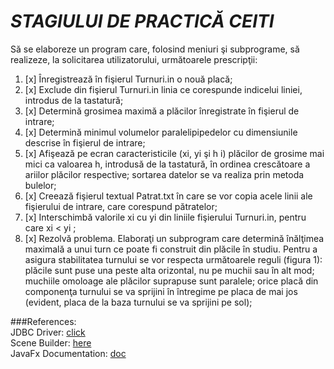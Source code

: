 # ***STAGIULUI DE PRACTICĂ CEITI***

Să se elaboreze un program care, folosind meniuri şi subprograme, să realizeze, la solicitarea utilizatorului, următoarele prescripţii:

1. [x] Înregistrează în fişierul Turnuri.in o nouă placă;
2. [x]  Exclude  din fişierul Turnuri.in linia ce corespunde indicelui liniei, introdus de la tastatură;
3. [x]  Determină grosimea  maximă a plăcilor  înregistrate în fişierul de intrare;
4. [x]  Determină minimul  volumelor paralelipipedelor cu dimensiunile descrise în fişierul de intrare;
5. [x]  Afişează pe ecran caracteristicile (xi, yi şi h i) plăcilor de grosime mai mici ca valoarea h, introdusă de la tastatură, în ordinea crescătoare a ariilor plăcilor respective; sortarea datelor se va realiza prin metoda bulelor;
6. [x]  Creează fişierul textual Patrat.txt în care se vor copia acele linii ale fişierului de intrare, care corespund pătratelor;
7. [x]  Interschimbă valorile  xi cu  yi din liniile fişierului Turnuri.in, pentru care  xi < yi ;
8. [x]  Rezolvă problema. Elaboraţi un subprogram care determină înălţimea maximală a unui turn ce poate fi construit din plăcile în studiu. Pentru a asigura stabilitatea turnului se vor respecta următoarele reguli (figura 1): plăcile sunt puse una peste alta orizontal, nu pe muchii sau în alt mod; muchiile omoloage ale plăcilor suprapuse sunt paralele; orice placă din componenţa turnului se va sprijini în întregime pe placa de mai jos (evident, placa de la baza turnului se va sprijini pe sol);     
  
  
  
###References:  
JDBC Driver: [click](https://dev.mysql.com/downloads/connector/j/)  
Scene Builder: [here](https://gluonhq.com/products/scene-builder/)  
JavaFx Documentation: [doc](https://openjfx.io/)  
